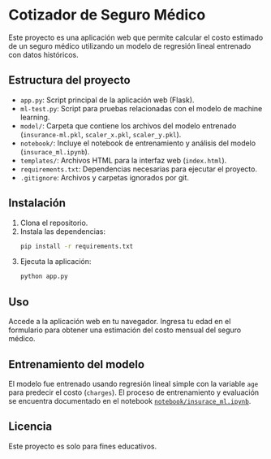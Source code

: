 # Cotizador de Seguro Médico

Este proyecto es una aplicación web que permite calcular el costo estimado de un seguro médico utilizando un modelo de regresión lineal entrenado con datos históricos.

## Estructura del proyecto

- `app.py`: Script principal de la aplicación web (Flask).
- `ml-test.py`: Script para pruebas relacionadas con el modelo de machine learning.
- `model/`: Carpeta que contiene los archivos del modelo entrenado (`insurance-ml.pkl`, `scaler_x.pkl`, `scaler_y.pkl`).
- `notebook/`: Incluye el notebook de entrenamiento y análisis del modelo (`insurace_ml.ipynb`).
- `templates/`: Archivos HTML para la interfaz web (`index.html`).
- `requirements.txt`: Dependencias necesarias para ejecutar el proyecto.
- `.gitignore`: Archivos y carpetas ignorados por git.

## Instalación

1. Clona el repositorio.
2. Instala las dependencias:
   ```sh
   pip install -r requirements.txt
   ```
3. Ejecuta la aplicación:
   ```sh
   python app.py
   ```

## Uso

Accede a la aplicación web en tu navegador. Ingresa tu edad en el formulario para obtener una estimación del costo mensual del seguro médico.

## Entrenamiento del modelo

El modelo fue entrenado usando regresión lineal simple con la variable `age` para predecir el costo (`charges`). El proceso de entrenamiento y evaluación se encuentra documentado en el notebook [`notebook/insurace_ml.ipynb`](notebook/insurace_ml.ipynb).

## Licencia

Este proyecto es solo para fines educativos.
